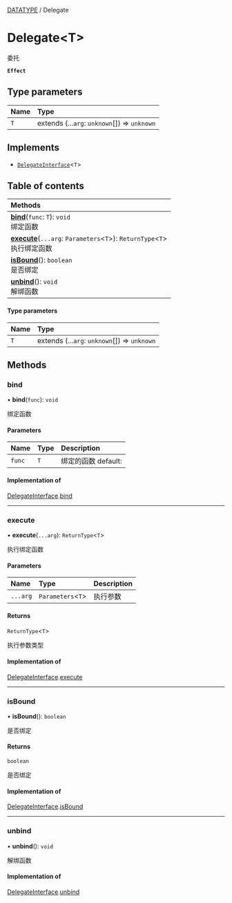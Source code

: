[DATATYPE](../groups/DATATYPE.DATATYPE.md) / Delegate

# Delegate<T\> <Badge type="tip" text="Class" /> <Score text="Delegate<T\>" />

委托

**`Effect`**


## Type parameters

| Name | Type |
| :------ | :------ |
| `T` | extends (...`arg`: `unknown`[]) => `unknown` |

## Implements

- [`DelegateInterface`](../interfaces/Type.DelegateInterface.md)<`T`\>

## Table of contents

| Methods |
| :-----|
| **[bind](Type.Delegate.md#bind)**(`func`: `T`): `void` <br> 绑定函数|
| **[execute](Type.Delegate.md#execute)**(`...arg`: `Parameters`<`T`\>): `ReturnType`<`T`\> <br> 执行绑定函数|
| **[isBound](Type.Delegate.md#isbound)**(): `boolean` <br> 是否绑定|
| **[unbind](Type.Delegate.md#unbind)**(): `void` <br> 解绑函数|

#### Type parameters

| Name | Type |
| :------ | :------ |
| `T` | extends (...`arg`: `unknown`[]) => `unknown` |

## Methods

### bind <Score text="bind" /> 

• **bind**(`func`): `void` 

绑定函数


#### Parameters

| Name | Type | Description |
| :------ | :------ | :------ |
| `func` | `T` |  绑定的函数 default: |


#### Implementation of

[DelegateInterface](../interfaces/Type.DelegateInterface.md).[bind](../interfaces/Type.DelegateInterface.md#bind)

___

### execute <Score text="execute" /> 

• **execute**(`...arg`): `ReturnType`<`T`\> 

执行绑定函数


#### Parameters

| Name | Type | Description |
| :------ | :------ | :------ |
| `...arg` | `Parameters`<`T`\> |  执行参数 |

#### Returns

`ReturnType`<`T`\>

执行参数类型

#### Implementation of

[DelegateInterface](../interfaces/Type.DelegateInterface.md).[execute](../interfaces/Type.DelegateInterface.md#execute)

___

### isBound <Score text="isBound" /> 

• **isBound**(): `boolean` 

是否绑定


#### Returns

`boolean`

是否绑定

#### Implementation of

[DelegateInterface](../interfaces/Type.DelegateInterface.md).[isBound](../interfaces/Type.DelegateInterface.md#isbound)

___

### unbind <Score text="unbind" /> 

• **unbind**(): `void` 

解绑函数



#### Implementation of

[DelegateInterface](../interfaces/Type.DelegateInterface.md).[unbind](../interfaces/Type.DelegateInterface.md#unbind)
